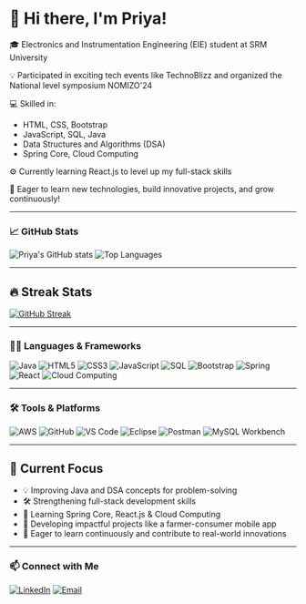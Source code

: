 # 👋 Hi there, I'm Priya!






🎓 Electronics and Instrumentation Engineering (EIE) student at SRM University

💡 Participated in exciting tech events like TechnoBlizz and organized the National level symposium NOMIZO'24

💻 Skilled in:
- HTML, CSS, Bootstrap
- JavaScript, SQL, Java
- Data Structures and Algorithms (DSA)
- Spring Core, Cloud Computing

⚙️ Currently learning React.js to level up my full-stack skills

🚀 Eager to learn new technologies, build innovative projects, and grow continuously!


---



### 📈 GitHub Stats

![Priya's GitHub stats](https://github-readme-stats.vercel.app/api?username=Priya2952&show_icons=true&theme=radical)
![Top Languages](https://github-readme-stats.vercel.app/api/top-langs/?username=Priya2952&layout=compact&theme=radical)

---
## 🔥 Streak Stats

[![GitHub Streak](https://github-readme-streak-stats.herokuapp.com?user=Priya2952&theme=radical&date_format=M%20j%5B%2C%20Y%5D)](https://github.com/Priya2952)

---

### 🧑‍💻 Languages & Frameworks  
![Java](https://img.shields.io/badge/Java-007396?style=for-the-badge&logo=java&logoColor=white)
![HTML5](https://img.shields.io/badge/HTML5-e34c26?style=for-the-badge&logo=html5&logoColor=white)
![CSS3](https://img.shields.io/badge/CSS3-1572B6?style=for-the-badge&logo=css3&logoColor=white)
![JavaScript](https://img.shields.io/badge/JavaScript-f7df1e?style=for-the-badge&logo=javascript&logoColor=black)
![SQL](https://img.shields.io/badge/SQL-003B57?style=for-the-badge&logo=mysql&logoColor=white)
![Bootstrap](https://img.shields.io/badge/Bootstrap-563d7c?style=for-the-badge&logo=bootstrap&logoColor=white)
![Spring](https://img.shields.io/badge/Spring-6DB33F?style=for-the-badge&logo=spring&logoColor=white)
![React](https://img.shields.io/badge/React-61DAFB?style=for-the-badge&logo=react&logoColor=black)
![Cloud Computing](https://img.shields.io/badge/Cloud_Computing-00C7B7?style=for-the-badge&logo=cloud&logoColor=white)

---


### 🛠️ Tools & Platforms  
![AWS](https://img.shields.io/badge/AWS-232f3e?style=for-the-badge&logo=amazon-aws&logoColor=white)
![GitHub](https://img.shields.io/badge/GitHub-181717?style=for-the-badge&logo=github)
![VS Code](https://img.shields.io/badge/VSCode-007ACC?style=for-the-badge&logo=visual-studio-code&logoColor=white)
![Eclipse](https://img.shields.io/badge/Eclipse-2C2255?style=for-the-badge&logo=eclipse-ide&logoColor=white)
![Postman](https://img.shields.io/badge/Postman-FF6C37?style=for-the-badge&logo=postman&logoColor=white)
![MySQL Workbench](https://img.shields.io/badge/MySQL_Workbench-4479A1?style=for-the-badge&logo=mysql&logoColor=white)


---
## 🎯 Current Focus

- 💡 Improving Java and DSA concepts for problem-solving  
- 🛠️ Strengthening full-stack development skills  
- 🌱 Learning Spring Core, React.js & Cloud Computing  
- 📱 Developing impactful projects like a farmer-consumer mobile app  
- 🚀 Eager to learn continuously and contribute to real-world innovations

---

### 📫 Connect with Me

[![LinkedIn](https://img.shields.io/badge/LinkedIn-0077B5?style=for-the-badge&logo=linkedin&logoColor=white)](https://www.linkedin.com/in/priya-alagappan-10252928a/)
[![Email](https://img.shields.io/badge/Email-priyaalgappan12@gmail.com-D14836?style=for-the-badge&logo=gmail&logoColor=white)](mailto:priyaalgappan12@gmail.com)

